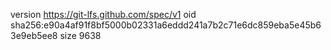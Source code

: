 version https://git-lfs.github.com/spec/v1
oid sha256:e90a4af91f8bf5000b02331a6eddd241a7b2c71e6dc859eba5e45b63e9eb5ee8
size 9638

